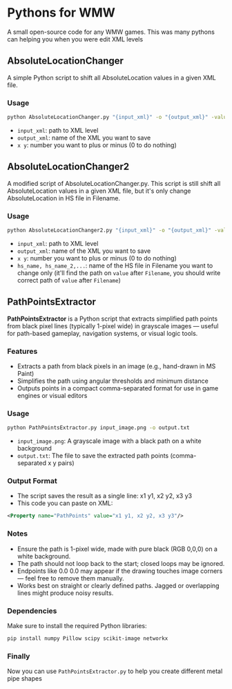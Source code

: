 # Pythons for WMW
A small open-source code for any WMW games. This was many pythons can helping you when you were edit XML levels
## AbsoluteLocationChanger

A simple Python script to shift all AbsoluteLocation values in a given XML file.

### Usage

```bash
python AbsoluteLocationChanger.py "{input_xml}" -o "{output_xml}" -value "{x y}"
```

- `input_xml`: path to XML level
- `output_xml`: name of the XML you want to save
- `x y`: number you want to plus or minus (0 to do nothing)

## AbsoluteLocationChanger2

A modified script of AbsoluteLocationChanger.py. This script is still shift all AbsoluteLocation values in a given XML file, but it's only change AbsoluteLocation in HS file in Filename.

### Usage

```bash
python AbsoluteLocationChanger2.py "{input_xml}" -o "{output_xml}" -value "{x y}" -hs "{hs_name}, {hs_name_2},..."
```

- `input_xml`: path to XML level
- `output_xml`: name of the XML you want to save
- `x y`: number you want to plus or minus (0 to do nothing)
- `hs_name, hs_name_2,...`: name of the HS file in Filename you want to change only (it'll find the path on `value` after `Filename`, you should write correct path of `value` after `Filename`)

## PathPointsExtractor
**PathPointsExtractor** is a Python script that extracts simplified path points from black pixel lines (typically 1-pixel wide) in grayscale images — useful for path-based gameplay, navigation systems, or visual logic tools.
### Features
- Extracts a path from black pixels in an image (e.g., hand-drawn in MS Paint)
- Simplifies the path using angular thresholds and minimum distance
- Outputs points in a compact comma-separated format for use in game engines or visual editors
### Usage
```bash
python PathPointsExtractor.py input_image.png -o output.txt
```
- `input_image.png`: A grayscale image with a black path on a white background
- `output.txt`: The file to save the extracted path points (comma-separated x y pairs)
### Output Format
- The script saves the result as a single line: x1 y1, x2 y2, x3 y3
- This code you can paste on XML:
```XML
<Property name="PathPoints" value="x1 y1, x2 y2, x3 y3"/>
```
### Notes
- Ensure the path is 1-pixel wide, made with pure black (RGB 0,0,0) on a white background.
- The path should not loop back to the start; closed loops may be ignored.
- Endpoints like 0.0 0.0 may appear if the drawing touches image corners — feel free to remove them manually.
- Works best on straight or clearly defined paths. Jagged or overlapping lines might produce noisy results.
### Dependencies
Make sure to install the required Python libraries:
```bash
pip install numpy Pillow scipy scikit-image networkx
```
### Finally
Now you can use `PathPointsExtractor.py` to help you create different metal pipe shapes

